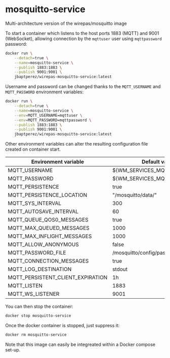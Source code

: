 # mosquitto-service
Multi-architecture version of the wirepas/mosquitto image

To start a container which listens to the host ports 1883 (MQTT) and 9001
(WebSocket), allowing connection by the `mqttuser` user using `mqttpassword`
password:

```bash
docker run \
    --detach=true \
    --name=mosquitto-service \
    --publish 1883:1883 \
    --publish 9001:9001 \
    jbaptperez/wirepas-mosquitto-service:latest
```

Username and password can be changed thanks to the `MQTT_USERNAME` and
`MQTT_PASSWORD` environment variables:

```bash
docker run \
    --detach=true \
    --name=mosquitto-service \
    --env=MQTT_USERNAME=mqttuser \
    --env=MQTT_PASSWORD=mqttpassword \
    --publish 1883:1883 \
    --publish 9001:9001 \
    jbaptperez/wirepas-mosquitto-service:latest
```

Other environment variables can alter the resulting configuration file created
on container start.

| Environment variable              | Default value                | Required |
|-----------------------------------|------------------------------|:--------:|
| MQTT_USERNAME                     | ${WM_SERVICES_MQTT_USERNAME} |     x    |
| MQTT_PASSWORD                     | ${WM_SERVICES_MQTT_PASSWORD} |     x    |
| MQTT_PERSISTENCE                  | true                         |          |
| MQTT_PERSISTENCE_LOCATION         | "/mosquitto/data/"           |          |
| MQTT_SYS_INTERVAL                 | 300                          |          |
| MQTT_AUTOSAVE_INTERVAL            | 60                           |          |
| MQTT_QUEUE_QOS0_MESSAGES          | true                         |          |
| MQTT_MAX_QUEUED_MESSAGES          | 1000                         |          |
| MQTT_MAX_INFLIGHT_MESSAGES        | 1000                         |          |
| MQTT_ALLOW_ANONYMOUS              | false                        |          |
| MQTT_PASSWORD_FILE                | /mosquitto/config/passwd     |          |
| MQTT_CONNECTION_MESSAGES          | true                         |          |
| MQTT_LOG_DESTINATION              | stdout                       |          |
| MQTT_PERSISTENT_CLIENT_EXPIRATION | 1h                           |          |
| MQTT_LISTEN                       | 1883                         |          |
| MQTT_WS_LISTENER                  | 9001                         |          |


You can then stop the container:

```bash
docker stop mosquitto-service
```

Once the docker container is stopped, just suppress it:

```bash
docker rm mosquitto-service
```

Note that this image can easily be integreated within a Docker compose set-up.
